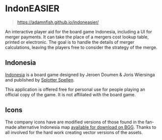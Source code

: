 # IndonEASIER

> https://adamnfish.github.io/indoneasier/

An interactive player aid for the board game Indonesia, including a
UI for merger payments. It can take the place of a mergers cost lookup
table, printed or electronic. The goal is to handle the details of
merger calculations, leaving the players free to consider the strategy
of the merge.

## Indonesia

[Indonesia](https://boardgamegeek.com/boardgame/19777/indonesia) is a
board game designed by Jeroen Doumen & Joris Wiersinga and published by
[Splotter Spellen](https://www.splottershop.com/).

This application is offered free for personal use for people playing an
official copy of the game. It is not affiliated with the board game.

## Icons

The company icons have are modified versions of those found in the
fan-made alternative Indonesia map
[available for download on BGG](https://boardgamegeek.com/filepage/174618/indonesia-revised-vector-map-v22).
Thanks to all involved for the hard work creating vector versions of the
assets.
